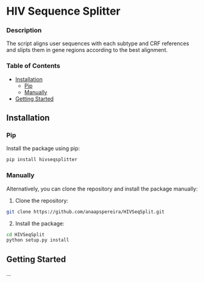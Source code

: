 # HIV Sequence Splitter

### Description

The script aligns user sequences with each subtype and CRF references and slipts them in gene regions according to the best alignment. 

### Table of Contents

- [Installation](#installation)
    - [Pip](#pip)
    - [Manually](#manually)
- [Getting Started](#getting-started)

## Installation

### Pip

Install the package using pip:

```bash
pip install hivseqsplitter
```

### Manually

Alternatively, you can clone the repository and install the package manually:

1. Clone the repository:

```bash
git clone https://github.com/anaapspereira/HIVSeqSplit.git
```

2. Install the package:

```bash
cd HIVSeqSplit
python setup.py install
```

## Getting Started

...

